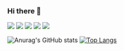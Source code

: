 ### Hi there 👋

<p>
  <img src="https://img.shields.io/badge/Python-3776AB?style=for-the-badge&logo=python&logoColor=white" />
  <img src="https://img.shields.io/badge/HTML5-E34F26?style=for-the-badge&logo=html5&logoColor=white" />
  <img src="https://img.shields.io/badge/CSS3-1572B6?style=for-the-badge&logo=css3&logoColor=white" />
  <img src="https://img.shields.io/badge/JavaScript-323330?style=for-the-badge&logo=javascript&logoColor=F7DF1E" />
  <img src="https://img.shields.io/badge/json-5E5C5C?style=for-the-badge&logo=json&logoColor=white" />
</p>


![Anurag's GitHub stats](https://github-readme-stats.vercel.app/api?username=mamadjadali&show_icons=true&theme=tokyonight)
[![Top Langs](https://github-readme-stats.vercel.app/api/top-langs/?username=mamadjadali&layout=compact)](https://github.com/anuraghazra/github-readme-stats)
